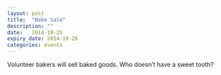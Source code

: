 ```yaml
---
layout: post
title:  "Bake Sale"
description: ""
date:   2014-10-25
expiry_date: 2014-10-26
categories: events
---
```


Volunteer bakers will sell baked goods. Who doesn’t have a sweet tooth?
